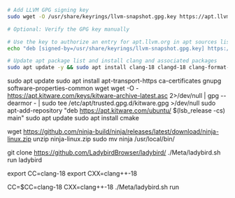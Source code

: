 ```bash
# Add LLVM GPG signing key
sudo wget -O /usr/share/keyrings/llvm-snapshot.gpg.key https://apt.llvm.org/llvm-snapshot.gpg.key

# Optional: Verify the GPG key manually

# Use the key to authorize an entry for apt.llvm.org in apt sources list
echo "deb [signed-by=/usr/share/keyrings/llvm-snapshot.gpg.key] https://apt.llvm.org/$(lsb_release -sc)/ llvm-toolchain-$(lsb_release -sc)-18 main" | sudo tee -a /etc/apt/sources.list.d/llvm.list

# Update apt package list and install clang and associated packages
sudo apt update -y && sudo apt install clang-18 clangd-18 clang-format-18 clang-tidy-18 lld-18 -y
```
sudo apt update
sudo apt install apt-transport-https ca-certificates gnupg software-properties-common wget
wget -O - https://apt.kitware.com/keys/kitware-archive-latest.asc 2>/dev/null | gpg --dearmor - | sudo tee /etc/apt/trusted.gpg.d/kitware.gpg >/dev/null
sudo apt-add-repository "deb https://apt.kitware.com/ubuntu/ $(lsb_release -cs) main"
sudo apt update
sudo apt install cmake


wget https://github.com/ninja-build/ninja/releases/latest/download/ninja-linux.zip
unzip ninja-linux.zip
sudo mv ninja /usr/local/bin/


git clone https://github.com/LadybirdBrowser/ladybird/
./Meta/ladybird.sh run ladybird

export CC=clang-18
export CXX=clang++-18

CC=$CC=clang-18 CXX=clang++-18 ./Meta/ladybird.sh run